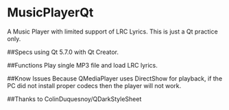 # MusicPlayerQt
A Music Player with limited support of LRC Lyrics.
This is just a Qt practice only.

##Specs
using Qt 5.7.0 with Qt Creator.

##Functions
Play single MP3 file and load LRC lyrics.

##Know Issues
Because QMediaPlayer uses DirectShow for playback, if the PC did not install proper codecs then the player will not work.

##Thanks to
ColinDuquesnoy/QDarkStyleSheet

